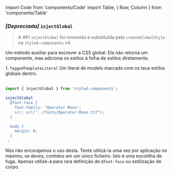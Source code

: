 import Code from 'components/Code'
import Table, { Row, Column } from 'components/Table'

### _[Depreciada]_ `injectGlobal`

> A API `injectGlobal` foi removida e substituída pela `createGlobalStyle` na `styled-components` v4.

Um método auxiliar para escrever a CSS global. Ela não retorna um componente, mas adiciona os estilos à folha de estilos diretamente.

<Table head={['Arguments', 'Description']}>
  <Row>
    <Column>
      1. <Code>TaggedTemplateLiteral</Code>
    </Column>
    <Column>Um literal de modelo marcado com os teus estilos globais dentro.</Column>
  </Row>
</Table>

```jsx
import { injectGlobal } from 'styled-components';

injectGlobal`
  @font-face {
    font-family: "Operator Mono";
    src: url("../fonts/Operator-Mono.ttf");
  }

  body {
    margin: 0;
  }
`;
```

Nós não encorajamos o uso desta. Tente utilizá-la uma vez por aplicação no máximo, se deves, contidos em um único ficheiro. Isto é uma escotilha de fuga. Apenas utilize-a para rara definição de `@font-face` ou estilização de corpo.
